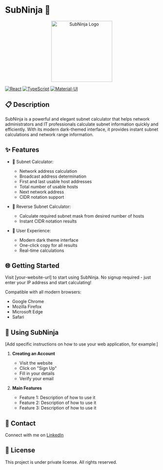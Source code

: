 # SubNinja 🥷

<div align="center">
  <img src="https://github.com/user-attachments/assets/128bcd89-d004-442c-a3ed-4b0ce88105f2" alt="SubNinja Logo" width="200">
</div>



[![React](https://img.shields.io/badge/React-19.1.0-blue.svg)](https://reactjs.org/)
[![TypeScript](https://img.shields.io/badge/TypeScript-4.9.5-blue.svg)](https://www.typescriptlang.org/)
[![Material-UI](https://img.shields.io/badge/Material--UI-7.0.2-blue.svg)](https://mui.com/)

## 📋 Description

SubNinja is a powerful and elegant subnet calculator that helps network administrators and IT professionals calculate subnet information quickly and efficiently. With its modern dark-themed interface, it provides instant subnet calculations and network range information.

## ✨ Features

- 🧮 Subnet Calculator:
  - Network address calculation
  - Broadcast address determination
  - First and last usable host addresses
  - Total number of usable hosts
  - Next network address
  - CIDR notation support

- 🔄 Reverse Subnet Calculator:
  - Calculate required subnet mask from desired number of hosts
  - Instant CIDR notation results

- 🎨 User Experience:
  - Modern dark theme interface
  - One-click copy for all results
  - Real-time calculations 

## 🌐 Getting Started

Visit [your-website-url] to start using SubNinja. No signup required - just enter your IP address and start calculating!

Compatible with all modern browsers:
- Google Chrome
- Mozilla Firefox
- Microsoft Edge
- Safari

## 📱 Using SubNinja

[Add specific instructions on how to use your web application, for example:]

1. **Creating an Account**
   - Visit the website
   - Click on "Sign Up"
   - Fill in your details
   - Verify your email

2. **Main Features**
   - Feature 1: Description of how to use it
   - Feature 2: Description of how to use it
   - Feature 3: Description of how to use it



## 👤 Contact

Connect with me on [LinkedIn](your-linkedin-url)

## 📝 License

This project is under private license. All rights reserved.


